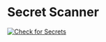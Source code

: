# Secret Scanner
[![Check for Secrets](https://github.com/Yggdrasill501/secret_scanner/actions/workflows/gitleaks.yml/badge.svg)](https://github.com/Yggdrasill501/secret_scanner/actions/workflows/gitleaks.yml)
